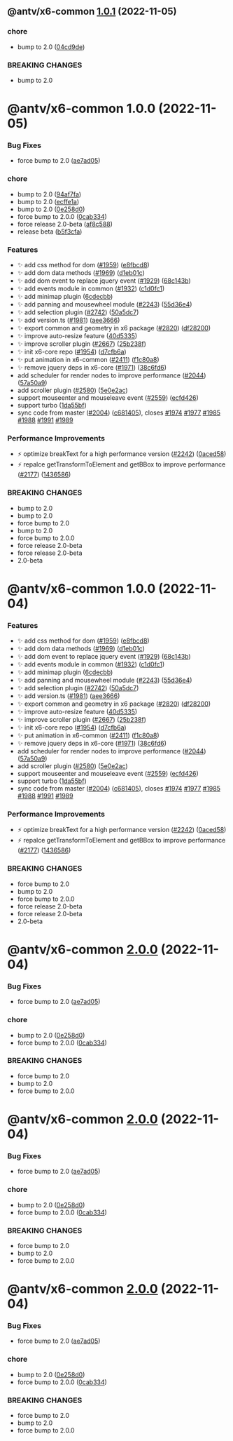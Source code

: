 ## @antv/x6-common [1.0.1](https://github.com/antvis/x6/compare/@antv/x6-common@1.0.0...@antv/x6-common@1.0.1) (2022-11-05)


### chore

* bump to 2.0 ([04cd9de](https://github.com/antvis/x6/commit/04cd9de505bd92a70f33dbc0cfc75b4f9b8126c1))


### BREAKING CHANGES

* bump to 2.0

# @antv/x6-common 1.0.0 (2022-11-05)


### Bug Fixes

* force bump to 2.0 ([ae7ad05](https://github.com/antvis/x6/commit/ae7ad05d9caddc1056afa17549bda74209cedfc0))


### chore

* bump to 2.0 ([94af7fa](https://github.com/antvis/x6/commit/94af7fa7ec96e3417db9aa5d245751507ae2671e))
* bump to 2.0 ([ecffe1a](https://github.com/antvis/x6/commit/ecffe1a2a8bcf5538f027c3c54acaefc50215023))
* bump to 2.0 ([0e258d0](https://github.com/antvis/x6/commit/0e258d0704b444103410a565fe033dae76426ad4))
* force bump to 2.0.0 ([0cab334](https://github.com/antvis/x6/commit/0cab334e4b72a4df33a371c37dfbeff8dc0ae231))
* force release 2.0-beta ([af8c588](https://github.com/antvis/x6/commit/af8c5887b3de721f125da6d71e40c3ec76d0f660))
* release beta ([b5f3cfa](https://github.com/antvis/x6/commit/b5f3cfa2042f5196a995a38a8f41f140cabdce57))


### Features

* ✨ add css method for dom ([#1959](https://github.com/antvis/x6/issues/1959)) ([e8fbcd8](https://github.com/antvis/x6/commit/e8fbcd83fd07b5d2df0abe020fc8e2481332c1b2))
* ✨ add dom data methods ([#1969](https://github.com/antvis/x6/issues/1969)) ([d1eb01c](https://github.com/antvis/x6/commit/d1eb01c491b5509686d0affa8f84fc6438673d80))
* ✨ add dom event to replace jquery event ([#1929](https://github.com/antvis/x6/issues/1929)) ([68c143b](https://github.com/antvis/x6/commit/68c143babf20f84ab7b76aada1794131c49860b2))
* ✨ add events module in common ([#1932](https://github.com/antvis/x6/issues/1932)) ([c1d0fc1](https://github.com/antvis/x6/commit/c1d0fc188e62a8e420ff03512f38c11c5c50a9ba))
* ✨ add minimap plugin ([6cdecbb](https://github.com/antvis/x6/commit/6cdecbbba9a4db1f67189e23fb89f2a7ba2af99e))
* ✨ add panning and mousewheel module ([#2243](https://github.com/antvis/x6/issues/2243)) ([55d36e4](https://github.com/antvis/x6/commit/55d36e46808a4c79b086d7798bce396d5211a1dc))
* ✨ add selection plugin ([#2742](https://github.com/antvis/x6/issues/2742)) ([50a5dc7](https://github.com/antvis/x6/commit/50a5dc7cd8c2e39a1f8bf8359a0eb189dda8cb86))
* ✨ add version.ts ([#1981](https://github.com/antvis/x6/issues/1981)) ([aee3666](https://github.com/antvis/x6/commit/aee3666da25025b7ca284134521d6c6cd7f8edbc))
* ✨ export common and geometry in x6 package ([#2820](https://github.com/antvis/x6/issues/2820)) ([df28200](https://github.com/antvis/x6/commit/df282000cc5e17521147c77c210e172c444c9938))
* ✨ improve auto-resize feature ([40d5335](https://github.com/antvis/x6/commit/40d53355cedc0bbbeb1e26948b67254dc6a40d85))
* ✨ improve scroller plugin ([#2667](https://github.com/antvis/x6/issues/2667)) ([25b238f](https://github.com/antvis/x6/commit/25b238fd0bd289c0175f0cb1282233cb3badbc20))
* ✨ init x6-core repo ([#1954](https://github.com/antvis/x6/issues/1954)) ([d7cfb6a](https://github.com/antvis/x6/commit/d7cfb6af19fc021ad197a8bed187d927a81d7dfa))
* ✨ put animation in x6-common ([#2411](https://github.com/antvis/x6/issues/2411)) ([f1c80a8](https://github.com/antvis/x6/commit/f1c80a8cd75efe1def32168b6acff90ece5723ba))
* ✨ remove jquery deps in x6-core ([#1971](https://github.com/antvis/x6/issues/1971)) ([38c6fd6](https://github.com/antvis/x6/commit/38c6fd69922b3db7eb938f55a8c29f8226edbed1))
* add scheduler for render nodes to improve performance ([#2044](https://github.com/antvis/x6/issues/2044)) ([57a50a9](https://github.com/antvis/x6/commit/57a50a9dec2b9dbe04f51972a1eebd7a98c116e0))
* add scroller plugin ([#2580](https://github.com/antvis/x6/issues/2580)) ([5e0e2ac](https://github.com/antvis/x6/commit/5e0e2acde7d7e259ea27d001983e950878d0ecc8))
* support mouseenter and mouseleave event ([#2559](https://github.com/antvis/x6/issues/2559)) ([ecfd426](https://github.com/antvis/x6/commit/ecfd4263b1266a128bf8651c4dd745ff8ab038b3))
* support turbo ([1da55bf](https://github.com/antvis/x6/commit/1da55bfda73edaa96515998b5766e9ed5f241ee9))
* sync code from master ([#2004](https://github.com/antvis/x6/issues/2004)) ([c681405](https://github.com/antvis/x6/commit/c68140504bd21f654870f3d2fc1ad2f16f1113c8)), closes [#1974](https://github.com/antvis/x6/issues/1974) [#1977](https://github.com/antvis/x6/issues/1977) [#1985](https://github.com/antvis/x6/issues/1985) [#1988](https://github.com/antvis/x6/issues/1988) [#1991](https://github.com/antvis/x6/issues/1991) [#1989](https://github.com/antvis/x6/issues/1989)


### Performance Improvements

* ⚡️ optimize breakText for a high performance version ([#2242](https://github.com/antvis/x6/issues/2242)) ([0aced58](https://github.com/antvis/x6/commit/0aced58056d908ec092bca1889b5ef367a94fe68))
* ⚡️ repalce getTransformToElement and getBBox to improve performance ([#2177](https://github.com/antvis/x6/issues/2177)) ([1436586](https://github.com/antvis/x6/commit/1436586f85cc2e2f6ec71548f6d6c232be793154))


### BREAKING CHANGES

* bump to 2.0
* bump to 2.0
* force bump to 2.0
* bump to 2.0
* force bump to 2.0.0
* force release 2.0-beta
* force release 2.0-beta
* 2.0-beta

# @antv/x6-common 1.0.0 (2022-11-04)


### Features

* ✨ add css method for dom ([#1959](https://github.com/antvis/x6/issues/1959)) ([e8fbcd8](https://github.com/antvis/x6/commit/e8fbcd83fd07b5d2df0abe020fc8e2481332c1b2))
* ✨ add dom data methods ([#1969](https://github.com/antvis/x6/issues/1969)) ([d1eb01c](https://github.com/antvis/x6/commit/d1eb01c491b5509686d0affa8f84fc6438673d80))
* ✨ add dom event to replace jquery event ([#1929](https://github.com/antvis/x6/issues/1929)) ([68c143b](https://github.com/antvis/x6/commit/68c143babf20f84ab7b76aada1794131c49860b2))
* ✨ add events module in common ([#1932](https://github.com/antvis/x6/issues/1932)) ([c1d0fc1](https://github.com/antvis/x6/commit/c1d0fc188e62a8e420ff03512f38c11c5c50a9ba))
* ✨ add minimap plugin ([6cdecbb](https://github.com/antvis/x6/commit/6cdecbbba9a4db1f67189e23fb89f2a7ba2af99e))
* ✨ add panning and mousewheel module ([#2243](https://github.com/antvis/x6/issues/2243)) ([55d36e4](https://github.com/antvis/x6/commit/55d36e46808a4c79b086d7798bce396d5211a1dc))
* ✨ add selection plugin ([#2742](https://github.com/antvis/x6/issues/2742)) ([50a5dc7](https://github.com/antvis/x6/commit/50a5dc7cd8c2e39a1f8bf8359a0eb189dda8cb86))
* ✨ add version.ts ([#1981](https://github.com/antvis/x6/issues/1981)) ([aee3666](https://github.com/antvis/x6/commit/aee3666da25025b7ca284134521d6c6cd7f8edbc))
* ✨ export common and geometry in x6 package ([#2820](https://github.com/antvis/x6/issues/2820)) ([df28200](https://github.com/antvis/x6/commit/df282000cc5e17521147c77c210e172c444c9938))
* ✨ improve auto-resize feature ([40d5335](https://github.com/antvis/x6/commit/40d53355cedc0bbbeb1e26948b67254dc6a40d85))
* ✨ improve scroller plugin ([#2667](https://github.com/antvis/x6/issues/2667)) ([25b238f](https://github.com/antvis/x6/commit/25b238fd0bd289c0175f0cb1282233cb3badbc20))
* ✨ init x6-core repo ([#1954](https://github.com/antvis/x6/issues/1954)) ([d7cfb6a](https://github.com/antvis/x6/commit/d7cfb6af19fc021ad197a8bed187d927a81d7dfa))
* ✨ put animation in x6-common ([#2411](https://github.com/antvis/x6/issues/2411)) ([f1c80a8](https://github.com/antvis/x6/commit/f1c80a8cd75efe1def32168b6acff90ece5723ba))
* ✨ remove jquery deps in x6-core ([#1971](https://github.com/antvis/x6/issues/1971)) ([38c6fd6](https://github.com/antvis/x6/commit/38c6fd69922b3db7eb938f55a8c29f8226edbed1))
* add scheduler for render nodes to improve performance ([#2044](https://github.com/antvis/x6/issues/2044)) ([57a50a9](https://github.com/antvis/x6/commit/57a50a9dec2b9dbe04f51972a1eebd7a98c116e0))
* add scroller plugin ([#2580](https://github.com/antvis/x6/issues/2580)) ([5e0e2ac](https://github.com/antvis/x6/commit/5e0e2acde7d7e259ea27d001983e950878d0ecc8))
* support mouseenter and mouseleave event ([#2559](https://github.com/antvis/x6/issues/2559)) ([ecfd426](https://github.com/antvis/x6/commit/ecfd4263b1266a128bf8651c4dd745ff8ab038b3))
* support turbo ([1da55bf](https://github.com/antvis/x6/commit/1da55bfda73edaa96515998b5766e9ed5f241ee9))
* sync code from master ([#2004](https://github.com/antvis/x6/issues/2004)) ([c681405](https://github.com/antvis/x6/commit/c68140504bd21f654870f3d2fc1ad2f16f1113c8)), closes [#1974](https://github.com/antvis/x6/issues/1974) [#1977](https://github.com/antvis/x6/issues/1977) [#1985](https://github.com/antvis/x6/issues/1985) [#1988](https://github.com/antvis/x6/issues/1988) [#1991](https://github.com/antvis/x6/issues/1991) [#1989](https://github.com/antvis/x6/issues/1989)


### Performance Improvements

* ⚡️ optimize breakText for a high performance version ([#2242](https://github.com/antvis/x6/issues/2242)) ([0aced58](https://github.com/antvis/x6/commit/0aced58056d908ec092bca1889b5ef367a94fe68))
* ⚡️ repalce getTransformToElement and getBBox to improve performance ([#2177](https://github.com/antvis/x6/issues/2177)) ([1436586](https://github.com/antvis/x6/commit/1436586f85cc2e2f6ec71548f6d6c232be793154))


### BREAKING CHANGES

* force bump to 2.0
* bump to 2.0
* force bump to 2.0.0
* force release 2.0-beta
* force release 2.0-beta
* 2.0-beta

# @antv/x6-common [2.0.0](https://github.com/antvis/x6/compare/@antv/x6-common@1.0.0...@antv/x6-common@2.0.0) (2022-11-04)


### Bug Fixes

* force bump to 2.0 ([ae7ad05](https://github.com/antvis/x6/commit/ae7ad05d9caddc1056afa17549bda74209cedfc0))


### chore

* bump to 2.0 ([0e258d0](https://github.com/antvis/x6/commit/0e258d0704b444103410a565fe033dae76426ad4))
* force bump to 2.0.0 ([0cab334](https://github.com/antvis/x6/commit/0cab334e4b72a4df33a371c37dfbeff8dc0ae231))


### BREAKING CHANGES

* force bump to 2.0
* bump to 2.0
* force bump to 2.0.0

# @antv/x6-common [2.0.0](https://github.com/antvis/x6/compare/@antv/x6-common@1.0.0...@antv/x6-common@2.0.0) (2022-11-04)


### Bug Fixes

* force bump to 2.0 ([ae7ad05](https://github.com/antvis/x6/commit/ae7ad05d9caddc1056afa17549bda74209cedfc0))


### chore

* bump to 2.0 ([0e258d0](https://github.com/antvis/x6/commit/0e258d0704b444103410a565fe033dae76426ad4))
* force bump to 2.0.0 ([0cab334](https://github.com/antvis/x6/commit/0cab334e4b72a4df33a371c37dfbeff8dc0ae231))


### BREAKING CHANGES

* force bump to 2.0
* bump to 2.0
* force bump to 2.0.0

# @antv/x6-common [2.0.0](https://github.com/antvis/x6/compare/@antv/x6-common@1.0.0...@antv/x6-common@2.0.0) (2022-11-04)


### Bug Fixes

* force bump to 2.0 ([ae7ad05](https://github.com/antvis/x6/commit/ae7ad05d9caddc1056afa17549bda74209cedfc0))


### chore

* bump to 2.0 ([0e258d0](https://github.com/antvis/x6/commit/0e258d0704b444103410a565fe033dae76426ad4))
* force bump to 2.0.0 ([0cab334](https://github.com/antvis/x6/commit/0cab334e4b72a4df33a371c37dfbeff8dc0ae231))


### BREAKING CHANGES

* force bump to 2.0
* bump to 2.0
* force bump to 2.0.0

